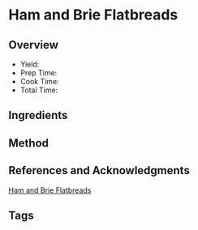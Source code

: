 # Ham and Brie Flatbreads

## Overview

- Yield:
- Prep Time:
- Cook Time:
- Total Time:

## Ingredients


## Method



## References and Acknowledgments

[Ham and Brie Flatbreads](https://www.reddit.com/r/GifRecipes/comments/ehmsj1/leftover_ham_and_brie_folded_flatbreads/)

## Tags


